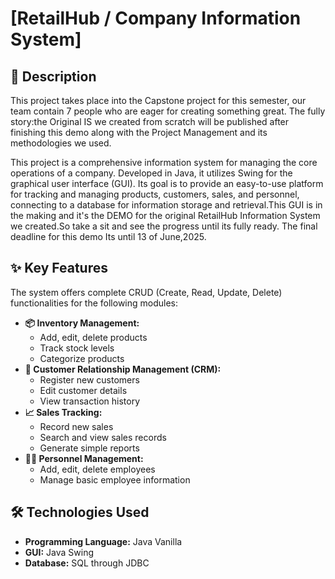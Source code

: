 # [RetailHub / Company Information System]

## 📝 Description

This project takes place into the Capstone project for this semester, our team contain 7 people who are eager for creating something great. The fully story:the Original IS we created from scratch will be published after finishing this demo along with the Project Management and its methodologies we used.

This project is a comprehensive information system for managing the core operations of a company. Developed in Java, it utilizes Swing for the graphical user interface (GUI). Its goal is to provide an easy-to-use platform for tracking and managing products, customers, sales, and personnel, connecting to a database for information storage and retrieval.This GUI is in the making and it's the DEMO for the original RetailHub Information System we created.So take a sit and see the progress until its fully ready. The final deadline for this demo Its until 13 of June,2025.

## ✨ Key Features

The system offers complete CRUD (Create, Read, Update, Delete) functionalities for the following modules:

* **📦 Inventory Management:**
    * Add, edit, delete products
    * Track stock levels
    * Categorize products 
* **👥 Customer Relationship Management (CRM):**
    * Register new customers
    * Edit customer details
    * View transaction history 
* **📈 Sales Tracking:**
    * Record new sales
    * Search and view sales records
    * Generate simple reports
* **🧑‍💼 Personnel Management:**
    * Add, edit, delete employees
    * Manage basic employee information

## 🛠️ Technologies Used

* **Programming Language:** Java Vanilla
* **GUI:** Java Swing
* **Database:** SQL through JDBC
